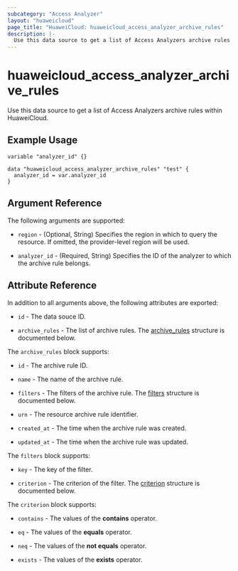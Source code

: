 ```yaml
---
subcategory: "Access Analyzer"
layout: "huaweicloud"
page_title: "HuaweiCloud: huaweicloud_access_analyzer_archive_rules"
description: |-
  Use this data source to get a list of Access Analyzers archive rules within HuaweiCloud.
---
```


# huaweicloud_access_analyzer_archive_rules

Use this data source to get a list of Access Analyzers archive rules within HuaweiCloud.

## Example Usage

```hcl
variable "analyzer_id" {}

data "huaweicloud_access_analyzer_archive_rules" "test" {
  analyzer_id = var.analyzer_id
}
```

## Argument Reference

The following arguments are supported:

* `region` - (Optional, String) Specifies the region in which to query the resource.
  If omitted, the provider-level region will be used.

* `analyzer_id` - (Required, String) Specifies the ID of the analyzer to which the archive rule belongs.

## Attribute Reference

In addition to all arguments above, the following attributes are exported:

* `id` - The data souce ID.

* `archive_rules` - The list of archive rules.
  The [archive_rules](#archive_rules) structure is documented below.

<a name="archive_rules"></a>
The `archive_rules` block supports:

* `id` - The archive rule ID.

* `name` - The name of the archive rule.

* `filters` - The filters of the archive rule.
  The [filters](#filters) structure is documented below.

* `urn` - The resource archive rule identifier.

* `created_at` - The time when the archive rule was created.

* `updated_at` - The time when the archive rule was updated.

<a name="filters"></a>
The `filters` block supports:

* `key` - The key of the filter.

* `criterion` - The criterion of the filter.
  The [criterion](#criterion) structure is documented below.

<a name="criterion"></a>
The `criterion` block supports:

* `contains` - The values of the **contains** operator.

* `eq` - The values of the **equals** operator.

* `neq` - The values of the **not equals** operator.

* `exists` - The values of the **exists** operator.
